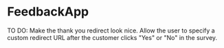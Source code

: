 # FeedbackApp

TO DO:
Make the thank you redirect look nice. 
Allow the user to specify a custom redirect URL after the customer clicks "Yes" or "No" in the survey. 